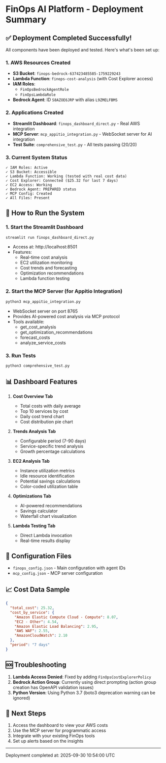 # FinOps AI Platform - Deployment Summary

## ✅ Deployment Completed Successfully!

All components have been deployed and tested. Here's what's been set up:

### 1. AWS Resources Created
- **S3 Bucket**: `finops-bedrock-637423485585-1759229243`
- **Lambda Function**: `finops-cost-analysis` (with Cost Explorer access)
- **IAM Roles**: 
  - `FinOpsBedrockAgentRole`
  - `FinOpsLambdaRole`
- **Bedrock Agent**: ID `S8AZOE6JRP` with alias `L9ZMELFBMS`

### 2. Applications Created
- **Streamlit Dashboard**: `finops_dashboard_direct.py` - Real AWS integration
- **MCP Server**: `mcp_appitio_integration.py` - WebSocket server for AI integration
- **Test Suite**: `comprehensive_test.py` - All tests passing (20/20)

### 3. Current System Status
```
✓ IAM Roles: Active
✓ S3 Bucket: Accessible
✓ Lambda Function: Working (tested with real cost data)
✓ Cost Explorer: Connected ($25.32 for last 7 days)
✓ EC2 Access: Working
✓ Bedrock Agent: PREPARED status
✓ MCP Config: Created
✓ All Files: Present
```

## 🚀 How to Run the System

### 1. Start the Streamlit Dashboard
```bash
streamlit run finops_dashboard_direct.py
```
- Access at: http://localhost:8501
- Features:
  - Real-time cost analysis
  - EC2 utilization monitoring
  - Cost trends and forecasting
  - Optimization recommendations
  - Lambda function testing

### 2. Start the MCP Server (for Appitio Integration)
```bash
python3 mcp_appitio_integration.py
```
- WebSocket server on port 8765
- Provides AI-powered cost analysis via MCP protocol
- Tools available:
  - get_cost_analysis
  - get_optimization_recommendations
  - forecast_costs
  - analyze_service_costs

### 3. Run Tests
```bash
python3 comprehensive_test.py
```

## 📊 Dashboard Features

1. **Cost Overview Tab**
   - Total costs with daily average
   - Top 10 services by cost
   - Daily cost trend chart
   - Cost distribution pie chart

2. **Trends Analysis Tab**
   - Configurable period (7-90 days)
   - Service-specific trend analysis
   - Growth percentage calculations

3. **EC2 Analysis Tab**
   - Instance utilization metrics
   - Idle resource identification
   - Potential savings calculations
   - Color-coded utilization table

4. **Optimizations Tab**
   - AI-powered recommendations
   - Savings calculator
   - Waterfall chart visualization

5. **Lambda Testing Tab**
   - Direct Lambda invocation
   - Real-time results display

## 🔧 Configuration Files

- `finops_config.json` - Main configuration with agent IDs
- `mcp_config.json` - MCP server configuration

## 📈 Cost Data Sample
```json
{
  "total_cost": 25.32,
  "cost_by_service": {
    "Amazon Elastic Compute Cloud - Compute": 8.07,
    "EC2 - Other": 4.54,
    "Amazon Elastic Load Balancing": 2.95,
    "AWS WAF": 2.55,
    "AmazonCloudWatch": 2.10
  },
  "period": "7 days"
}
```

## 🆘 Troubleshooting

1. **Lambda Access Denied**: Fixed by adding `FinOpsCostExplorerPolicy`
2. **Bedrock Action Group**: Currently using direct prompting (action group creation has OpenAPI validation issues)
3. **Python Version**: Using Python 3.7 (boto3 deprecation warning can be ignored)

## 🔗 Next Steps

1. Access the dashboard to view your AWS costs
2. Use the MCP server for programmatic access
3. Integrate with your existing FinOps tools
4. Set up alerts based on the insights

---
Deployment completed at: 2025-09-30 10:54:00 UTC